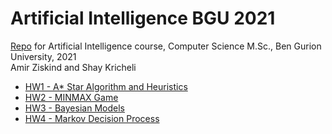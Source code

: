 # Artificial Intelligence BGU 2021

[Repo](https://github.com/krichelj/AI_HWs) for Artificial Intelligence course, Computer Science M.Sc., Ben Gurion University, 2021\
Amir Ziskind and Shay Kricheli

  * [HW1 - A* Star Algorithm and Heuristics](https://github.com/krichelj/AI_HWs/tree/master/HW_1)
  * [HW2 - MINMAX Game](https://github.com/krichelj/AI_HWs/tree/master/HW_2)
  * [HW3 - Bayesian Models](https://github.com/krichelj/AI_HWs/tree/master/HW_3)
  * [HW4 - Markov Decision Process](https://github.com/krichelj/AI_HWs/tree/master/HW_4)